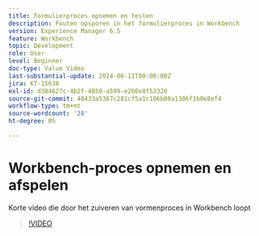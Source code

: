 ```yaml
---
title: Formulierproces opnemen en testen
description: Fouten opsporen in het formulierproces in Workbench
version: Experience Manager 6.5
feature: Workbench
topic: Development
role: User
level: Beginner
doc-type: Value Video
last-substantial-update: 2024-06-11T00:00:00Z
jira: KT-15638
exl-id: d384627c-4b2f-4850-a599-e2b0e8f53320
source-git-commit: 48433a5367c281cf5a1c106b08a1306f1b0e8ef4
workflow-type: tm+mt
source-wordcount: '28'
ht-degree: 0%

---
```


# Workbench-proces opnemen en afspelen

Korte video die door het zuiveren van vormenproces in Workbench loopt

>[!VIDEO](https://video.tv.adobe.com/v/3439821/?learn=on&captions=dut)
